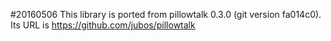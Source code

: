 #20160506
This library is ported from pillowtalk 0.3.0 (git version fa014c0). Its URL is
https://github.com/jubos/pillowtalk